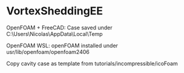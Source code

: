 # VortexSheddingEE
OpenFOAM + FreeCAD:
Case saved under C:\Users\Nicolas\AppData\Local\Temp


OpenFOAM WSL:
openFOAM installed under
usr/lib/openfoam/openfoam2406

Copy cavity case as template from
tutorials/incompressible/icoFoam

